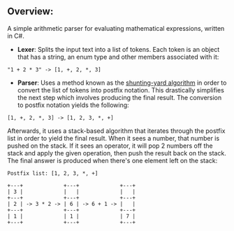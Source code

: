 ## Overview:
A simple arithmetic parser for evaluating mathematical expressions, written in C#.
* **Lexer**: Splits the input text into a list of tokens. Each token is an object that has a string, an enum type and other members associated with it:
```
"1 + 2 * 3" -> [1, +, 2, *, 3]
```
* **Parser**: Uses a method known as the [shunting-yard algorithm](https://en.wikipedia.org/wiki/Shunting-yard_algorithm) in order to convert the list of tokens into postfix notation. This drastically simplifies the next step which involves producing the final result. 
The conversion to postfix notation yields the following:
```
[1, +, 2, *, 3] -> [1, 2, 3, *, +]
```
Afterwards, it uses a stack-based algorithm that iterates through the postfix list in order to yield the final result. When it sees a number, that number is pushed on the stack. If it sees an operator, it will pop 2 numbers off the stack and apply the given operation, then push the result back on the stack. The final answer is produced when there's one element left on the stack:
```
Postfix list: [1, 2, 3, *, +]

+---+             +---+             +---+
| 3 |             |   |             |   |
+---+             +---+             +---+
| 2 | -> 3 * 2 -> | 6 | -> 6 + 1 -> |   |
+---+             +---+             +---+
| 1 |             | 1 |             | 7 |
+---+             +---+             +---+
```
